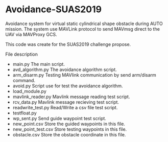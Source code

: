 # Avoidance-SUAS2019
Avoidance system for virtual static cylindrical shape obstacle during AUTO mission.
The system use MAVLink protocol to send MAVmsg direct to the UAV via MAVProxy GCS.

This code was create for the SUAS2019 challenge propose.

File description
- main.py             			The main script.
- avd_algorithm.py    			The avoidance algorithm script.
- arm_disarm.py       			Testing MAVlink communication by send arm/disarm command. 
- avoid.py            			Script use for test the avoidance algorithm.
- load_module.py
- mavlink_reader.py   			Mavlink message reading test script.
- rcv_data.py         			Mavlink message recieving test script.
- readwrite_test.py   			Read/Write a csv file test script.
- testfloat.py        
- wp_sent.py          			Send guide waypoint test script.
- new_point.csv       			Store the guided waypoints in this file.
- new_point_test.csv 			 	Store testing waypoints in this file.
- obstacle.csv       			 	Store the obstacle coordinate in this file.
